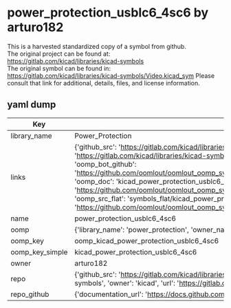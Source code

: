 # power_protection_usblc6_4sc6 by arturo182  
This is a harvested standardized copy of a symbol from github.  
The original project can be found at:  
https://gitlab.com/kicad/libraries/kicad-symbols  
The original symbol can be found in:
https://gitlab.com/kicad/libraries/kicad-symbols/Video.kicad_sym
Please consult that link for additional, details, files, and license information.  
## yaml dump  
| Key | Value |  
| --- | --- |  
| library_name | Power_Protection |  
| links | {'github_src': 'https://gitlab.com/kicad/libraries/kicad-symbols/Video.kicad_sym', 'github_src_repo': 'https://gitlab.com/kicad/libraries/kicad-symbols', 'oomp_bot': 'kicad_power_protection_usblc6_4sc6/working', 'oomp_bot_github': 'https://github.com/oomlout/oomlout_oomp_symbol_bot/tree/main/kicad_power_protection_usblc6_4sc6/working', 'oomp_doc': 'kicad_power_protection_usblc6_4sc6/working', 'oomp_doc_github': 'https://github.com/oomlout/oomlout_oomp_symbol_doc/tree/main/kicad_power_protection_usblc6_4sc6/working', 'oomp_src_flat': 'symbols_flat/kicad_power_protection_usblc6_4sc6/working', 'oomp_src_flat_github': 'https://github.com/oomlout/oomlout_oomp_symbol_src/tree/main/kicad_power_protection_usblc6_4sc6/working'} |  
| name | power_protection_usblc6_4sc6 |  
| oomp | {'library_name': 'power_protection', 'owner_name': 'kicad', 'symbol_name': 'power_protection_usblc6_4sc6'} |  
| oomp_key | oomp_kicad_power_protection_usblc6_4sc6 |  
| oomp_key_simple | kicad_power_protection_usblc6_4sc6 |  
| owner | arturo182 |  
| repo | {'github_src': 'https://gitlab.com/kicad/libraries/kicad-symbols/Video.kicad_sym', 'name': 'libraries/kicad-symbols', 'owner': 'kicad', 'url': 'https://gitlab.com/kicad/libraries/kicad-symbols'} |  
| repo_github | {'documentation_url': 'https://docs.github.com/rest/repos/repos#get-a-repository', 'message': 'Not Found'} |  

